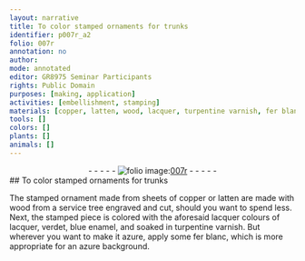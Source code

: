 ```yaml
---
layout: narrative
title: To color stamped ornaments for trunks
identifier: p007r_a2
folio: 007r
annotation: no
author:
mode: annotated
editor: GR8975 Seminar Participants
rights: Public Domain
purposes: [making, application]
activities: [embellishment, stamping]
materials: [copper, latten, wood, lacquer, turpentine varnish, fer blanc]
tools: []
colors: []
plants: []
animals: []
---
```


 <div class="folio" align="center">- - - - - <a href="http://gallica.bnf.fr/ark:/12148/btv1b10500001g/f19.image" target="_blank"><img src="https://cu-mkp.github.io/GR8975-edition/assets/photo-icon.png" alt="folio image: " style="display:inline-block; margin-bottom:-3px;"/>007r</a> - - - - - </div> 
##  To color stamped ornaments for trunks 

 
   <span class="activity"></span> <span class="activity"></span> The stamped ornament made from <span class="material_format">sheets of <span class="material">copper</span> or <span class="material">latten</span></span> are made with <span class="material_format"><span class="material">wood</span> from a service tree engraved and cut</span>, should you want to spend less. Next, the stamped piece is colored with the aforesaid <span class="material">lacquer</span> colours of lacquer, verdet, blue enamel, and soaked in <span class="material">turpentine varnish</span>. But wherever you want to make it azure, apply some <span class="material"><span class="foreign">fer blanc</span></span>, which is more appropriate for an azure background. 
 